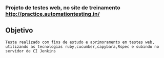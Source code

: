 ### Projeto de testes web,  no site de treinamento  http://practice.automationtesting.in/


## Objetivo
`
Teste realizado com fins de estudo e aprimoramento em testes web, utilizando as tecnologias ruby,cucumber,capybara,Rspec e subindo no servidor de CI Jenkins
`
